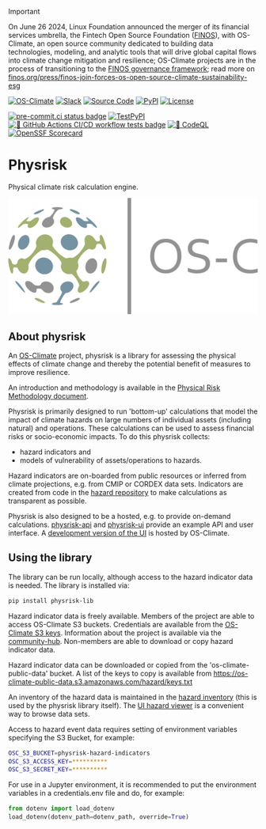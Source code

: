 <!-- markdownlint-disable -->
<!-- prettier-ignore-start -->
> [!IMPORTANT]
> On June 26 2024, Linux Foundation announced the merger of its financial services umbrella, the Fintech Open Source Foundation ([FINOS](https://finos.org)), with OS-Climate, an open source community dedicated to building data technologies, modeling, and analytic tools that will drive global capital flows into climate change mitigation and resilience; OS-Climate projects are in the process of transitioning to the [FINOS governance framework](https://community.finos.org/docs/governance); read more on [finos.org/press/finos-join-forces-os-open-source-climate-sustainability-esg](https://finos.org/press/finos-join-forces-os-open-source-climate-sustainability-esg)
<!-- prettier-ignore-end -->
<!-- markdownlint-enable -->

<!-- prettier-ignore-start -->
<!-- markdownlint-disable-next-line MD013 -->
[![OS-Climate](https://img.shields.io/badge/OS-Climate-blue)](https://os-climate.org/) [![Slack](https://img.shields.io/badge/slack-osclimate-blue.svg?logo=slack)](https://os-climate.slack.com) [![Source Code](https://img.shields.io/badge/GitHub-100000?logo=github&logoColor=white&color=blue)](https://github.com/os-climate/physrisk) [![PyPI](https://img.shields.io/pypi/v/physrisk?logo=python&logoColor=white&color=blue)](https://pypi.org/project/physrisk) [![License](https://img.shields.io/badge/License-Apache_2.0-blue.svg)](https://opensource.org/licenses/Apache-2.0)

<!-- markdownlint-disable-next-line MD013 -->
 [![pre-commit.ci status badge]][pre-commit.ci results page] [![TestPyPI](https://img.shields.io/pypi/v/physrisk?logo=python&label=TestPyPi&logoColor=white&color=32C955&pypiBaseUrl=https://test.pypi.org)](https://test.pypi.org/project/physrisk) [![🧪 GitHub Actions CI/CD workflow tests badge]][GHA workflow runs list] [![🔐 CodeQL](https://github.com/os-climate/physrisk/actions/workflows/codeql.yml/badge.svg)](https://github.com/os-climate/physrisk/actions/workflows/codeql.yml) [![OpenSSF Scorecard](https://api.scorecard.dev/projects/github.com/os-climate/physrisk/badge)](https://scorecard.dev/viewer/?uri=github.com/os-climate/physrisk)
<!-- prettier-ignore-end -->

# Physrisk

Physical climate risk calculation engine.

![OS-Climate Logo](docs/images/OS-Climate-Logo.png)

## About physrisk

An [OS-Climate](https://os-climate.org) project, physrisk is a library for
assessing the physical effects of climate change and thereby the potential
benefit of measures to improve resilience.

An introduction and methodology is available in the
[Physical Risk Methodology document](https://github.com/os-climate/physrisk/blob/main/methodology/PhysicalRiskMethodology.pdf).

Physrisk is primarily designed to run 'bottom-up' calculations that model
the impact of climate hazards on large numbers of individual assets
(including natural) and operations. These calculations can be used to assess
financial risks or socio-economic impacts. To do this physrisk collects:

- hazard indicators and
- models of vulnerability of assets/operations to hazards.

Hazard indicators are on-boarded from public resources or inferred from
climate projections, e.g. from CMIP or CORDEX data sets. Indicators are
created from code in the
[hazard repository](https://github.com/os-climate/hazard) to make
calculations as transparent as possible.

Physrisk is also designed to be a hosted, e.g. to provide on-demand
calculations.
[physrisk-api](https://github.com/os-climate/physrisk-api) and
[physrisk-ui](https://github.com/os-climate/physrisk-ui) provide an example
API and user interface. A
[development version of the UI](https://physrisk-ui-physrisk.apps.odh-cl2.apps.os-climate.org)
is hosted by OS-Climate.

## Using the library

The library can be run locally, although access to the hazard indicator data
is needed. The library is installed via:

```bash
pip install physrisk-lib
```

Hazard indicator data is freely available. Members of the project are able to
access OS-Climate S3 buckets. Credentials are available from the
[OS-Climate S3 keys](https://console-openshift-console.apps.odh-cl2.apps.os-climate.org/k8s/ns/physrisk/secrets/physrisk-s3-keys).
Information about the project is available via the
[community-hub](https://github.com/os-climate/OS-Climate-Community-Hub).
Non-members are able to download or copy hazard indicator data.

Hazard indicator data can be downloaded or copied from the
'os-climate-public-data' bucket. A list of the keys to copy is available from
<https://os-climate-public-data.s3.amazonaws.com/hazard/keys.txt>

An inventory of the hazard data is maintained in the
[hazard inventory](https://github.com/os-climate/hazard/blob/main/src/inventories/hazard/inventory.json)
(this is used by the physrisk library itself). The
[UI hazard viewer](https://physrisk-ui-physrisk.apps.odh-cl2.apps.os-climate.org)
is a convenient way to browse data sets.

Access to hazard event data requires setting of environment variables
specifying the S3 Bucket, for example:

```bash
OSC_S3_BUCKET=physrisk-hazard-indicators
OSC_S3_ACCESS_KEY=**********
OSC_S3_SECRET_KEY=**********
```

For use in a Jupyter environment, it is recommended to put the environment
variables in a credentials.env file and do, for example:

```python
from dotenv import load_dotenv
load_dotenv(dotenv_path=dotenv_path, override=True)
```

[🧪 GitHub Actions CI/CD workflow tests badge]: https://github.com/os-climate/physrisk/actions/workflows/build-test.yaml/badge.svg
[GHA workflow runs list]: https://github.com/os-climate/physrisk/actions/workflows/build-test.yaml
[pre-commit.ci results page]: https://results.pre-commit.ci/latest/github/os-climate/physrisk/main
[pre-commit.ci status badge]: https://results.pre-commit.ci/badge/github/os-climate/physrisk/main.svg

